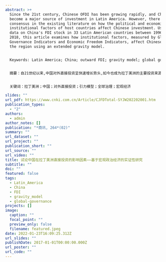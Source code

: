```yaml
---
abstract: >+
  Since the 21st century, Chinese OFDI has been growing rapidly, and China has
  become a major source of investment in Latin America. However, there is no
  consensus in the existing literature on how the political and economic
  institutional factors of host countries affect Chinese investment. Using panel
  data on China's FDI stock in 33 Latin American countries between 1996 and
  2018, this article examines how institutional factors, measured by Global
  Governance Indicators and Economic Freedom Indicators, affect Chinese FDI in
  the region using an extended gravity model.


  Keywords: Latin America; China; outward FDI; gravity model; global governance; macroeconomics.


  摘要：自21世纪以来,中国对外直接投资呈快速增长势头,如今也成为拉丁美洲的主要投资来源地。现有文献对于东道主国家的政治经济制度因素如何影响中国投资并未达成共识。文章通过实证研究使用1996年至2018年期间中国在33个拉丁美洲国家的外国直接投资存量的面板数据,通过扩展引力模型来检验由全球治理指标和经济自由度指标衡量的制度因素是如何影响中国在该地区的直接投资。


  关键词：拉丁美洲；中国；对外直接投资；引力模型；全球治理；宏观经济

slides: ""
url_pdf: https://www.cnki.com.cn/Article/CJFDTotal-SYJW202202001.htm
publication_types:
  - "2"
authors:
  - admin
author_notes: []
publication: "*商讯, 264*(02)"
summary: ""
url_dataset: ""
url_project: ""
publication_short: ""
url_source: ""
url_video: ""
title: 试论中国在拉丁美洲直接投资的影响因素——基于宏观政治经济的实证性研究
subtitle: ""
doi: ""
featured: false
tags:
  - Latin_America
  - China
  - FDI
  - gravity_model
  - global-governance
projects: []
image:
  caption: ""
  focal_point: ""
  preview_only: false
  filename: featured.jpeg
date: 2022-01-23T16:09:25.312Z
url_slides: ""
publishDate: 2017-01-01T00:00:00.000Z
url_poster: ""
url_code: ""
---
```

